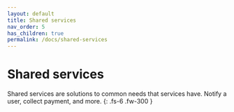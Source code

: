 ```yaml
---
layout: default
title: Shared services
nav_order: 5
has_children: true
permalink: /docs/shared-services
---
```


# Shared services

Shared services are solutions to common needs that services have. Notify a user, collect payment, and more.
{: .fs-6 .fw-300 }
